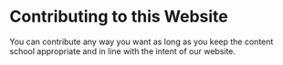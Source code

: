 # Contributing to this Website

You can contribute any way you want as long as you keep the content school appropriate and in line with the intent of our website.
